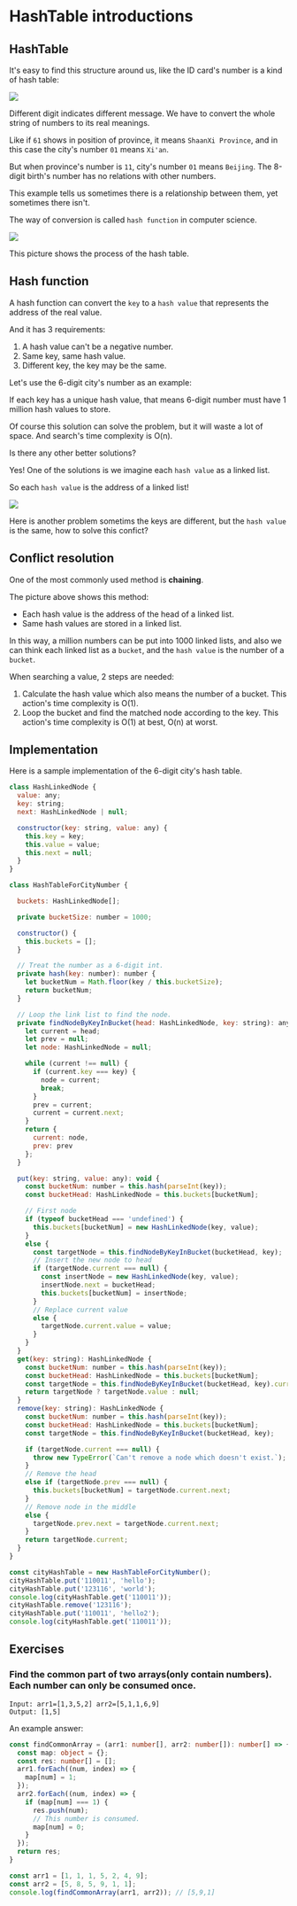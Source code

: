 # HashTable introductions

## HashTable

It's easy to find this structure around us, like the ID card's number is a kind of hash table:

![](./id-structure.drawio.svg)

Different digit indicates different message. We have to convert the whole string of numbers to its real meanings.

Like if `61` shows in position of province, it means `ShaanXi Province`, and in this case the city's number `01` means `Xi'an`.

But when province's number is `11`, city's number `01` means `Beijing`. The 8-digit birth's number has no relations with other numbers.

This example tells us sometimes there is a relationship between them, yet sometimes there isn't.

The way of conversion is called `hash function` in computer science.

![](./hash-table.drawio.svg)

This picture shows the process of the hash table.


## Hash function

A hash function can convert the `key` to a `hash value` that represents the address of the real value.

And it has 3 requirements:

1. A hash value can't be a negative number.
2. Same key, same hash value.
3. Different key, the key may be the same.

Let's use the 6-digit city's number as an example:

If each key has a unique hash value, that means 6-digit number must have 1 million hash values to store.

Of course this solution can solve the problem, but it will waste a lot of space. And search's time complexity is O(n).

Is there any other better solutions?

Yes! One of the solutions is we imagine each `hash value` as a linked list.

So each `hash value` is the address of a linked list!

![](./hash-value-linked-list.drawio.svg)


Here is another problem sometims the keys are different, but the `hash value` is the same, how to solve this confict?


## Conflict resolution

One of the most commonly used method is **chaining**.

The picture above shows this method:

* Each hash value is the address of the head of a linked list.
* Same hash values are stored in a linked list.

In this way, a million numbers can be put into 1000 linked lists, and also we can think each linked list as a `bucket`, and the `hash value` is the number of a `bucket`.

When searching a value, 2 steps are needed:

1. Calculate the hash value which also means the number of a bucket. This action's time complexity is O(1).
2. Loop the bucket and find the matched node according to the key. This action's time complexity is O(1) at best, O(n) at worst.

## Implementation

Here is a sample implementation of the 6-digit city's hash table.

```js
class HashLinkedNode {
  value: any;
  key: string;
  next: HashLinkedNode | null;

  constructor(key: string, value: any) {
    this.key = key;
    this.value = value;
    this.next = null;
  }
}

class HashTableForCityNumber {

  buckets: HashLinkedNode[];

  private bucketSize: number = 1000;

  constructor() {
    this.buckets = [];
  }

  // Treat the number as a 6-digit int.
  private hash(key: number): number {
    let bucketNum = Math.floor(key / this.bucketSize);
    return bucketNum;
  }

  // Loop the link list to find the node.
  private findNodeByKeyInBucket(head: HashLinkedNode, key: string): any {
    let current = head;
    let prev = null;
    let node: HashLinkedNode = null;

    while (current !== null) {
      if (current.key === key) {
        node = current;
        break;
      }
      prev = current;
      current = current.next;
    }
    return {
      current: node,
      prev: prev
    };
  }

  put(key: string, value: any): void {
    const bucketNum: number = this.hash(parseInt(key));
    const bucketHead: HashLinkedNode = this.buckets[bucketNum];

    // First node
    if (typeof bucketHead === 'undefined') {
      this.buckets[bucketNum] = new HashLinkedNode(key, value);
    }
    else {
      const targetNode = this.findNodeByKeyInBucket(bucketHead, key);
      // Insert the new node to head
      if (targetNode.current === null) {
        const insertNode = new HashLinkedNode(key, value);
        insertNode.next = bucketHead;
        this.buckets[bucketNum] = insertNode;
      }
      // Replace current value
      else {
        targetNode.current.value = value;
      }
    }
  }
  get(key: string): HashLinkedNode {
    const bucketNum: number = this.hash(parseInt(key));
    const bucketHead: HashLinkedNode = this.buckets[bucketNum];
    const targetNode = this.findNodeByKeyInBucket(bucketHead, key).current;
    return targetNode ? targetNode.value : null;
  }
  remove(key: string): HashLinkedNode {
    const bucketNum: number = this.hash(parseInt(key));
    const bucketHead: HashLinkedNode = this.buckets[bucketNum];
    const targetNode = this.findNodeByKeyInBucket(bucketHead, key);

    if (targetNode.current === null) {
      throw new TypeError(`Can't remove a node which doesn't exist.`);
    }
    // Remove the head
    else if (targetNode.prev === null) {
      this.buckets[bucketNum] = targetNode.current.next;
    }
    // Remove node in the middle
    else {
      targetNode.prev.next = targetNode.current.next;
    }
    return targetNode.current;
  }
}

const cityHashTable = new HashTableForCityNumber();
cityHashTable.put('110011', 'hello');
cityHashTable.put('123116', 'world');
console.log(cityHashTable.get('110011'));
cityHashTable.remove('123116');
cityHashTable.put('110011', 'hello2');
console.log(cityHashTable.get('110011'));
```


## Exercises

### Find the common part of two arrays(only contain numbers). Each number can only be consumed once.

```
Input: arr1=[1,3,5,2] arr2=[5,1,1,6,9]
Output: [1,5]
```

An example answer: 

```ts
const findCommonArray = (arr1: number[], arr2: number[]): number[] => {
  const map: object = {};
  const res: number[] = [];
  arr1.forEach((num, index) => {
    map[num] = 1;
  });
  arr2.forEach((num, index) => {
    if (map[num] === 1) {
      res.push(num);
      // This number is consumed.
      map[num] = 0;
    }
  });
  return res;
}

const arr1 = [1, 1, 1, 5, 2, 4, 9];
const arr2 = [5, 8, 5, 9, 1, 1];
console.log(findCommonArray(arr1, arr2)); // [5,9,1]
```